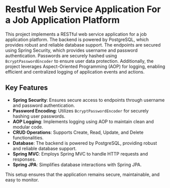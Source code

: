 # Restful Web Service Application For a Job Application Platform

This project implements a RESTful web service application for a job application platform. The backend is powered by PostgreSQL, which provides robust and reliable database support. The endpoints are secured using Spring Security, which provides username and password authentication. Passwords are securely hashed using `BcryptPasswordEncoder` to ensure user data protection. Additionally, the project leverages Aspect-Oriented Programming (AOP) for logging, enabling efficient and centralized logging of application events and actions.

## Key Features

- **Spring Security**: Ensures secure access to endpoints through username and password authentication.
- **Password Encoding**: Utilizes `BcryptPasswordEncoder` for securely hashing user passwords.
- **AOP Logging**: Implements logging using AOP to maintain clean and modular code.
- **CRUD Operations**: Supports Create, Read, Update, and Delete functionalities.
- **Database**: The backend is powered by PostgreSQL, providing robust and reliable database support.
- **Spring MVC**: Employs Spring MVC to handle HTTP requests and responses.
- **Spring JPA**: Simplifies database interactions with Spring JPA.

This setup ensures that the application remains secure, maintainable, and easy to monitor.
